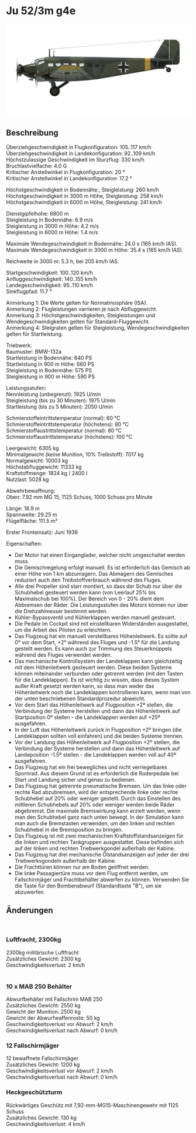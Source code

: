 # Ju 52/3m g4e  
  
![ju523mg4e](../images/ju523mg4e.png)  
  
## Beschreibung  
  
Überziehgeschwindigkeit in Flugkonfiguration: 105..117 km/h  
Überziehgeschwindigkeit in Landekonfiguration: 92..109 km/h  
Höchstzulassige Geschwindigkeit im Sturzflug: 330 km/h  
Bruchlastvielfache: 4.0 G  
Kritischer Anstellwinkel in Flugkonfiguration: 20 °  
Kritischer Anstellwinkel in Landekonfiguration: 17.2 °  
  
Höchstgeschwindigkeit in Bodennähe:, Steigleistung: 260 km/h  
Höchstgeschwindigkeit in 3000 m Höhe, Steigleistung: 258 km/h  
Höchstgeschwindigkeit in 6000 m Höhe, Steigleistung: 241 km/h  
  
Dienstgipfelhohe: 6800 m  
Steigleistung in Bodennähe: 6.9 m/s  
Steigleistung in 3000 m Höhe: 4.2 m/s  
Steigleistung in 6000 m Höhe: 1.4 m/s  
  
Maximale Wendegeschwindigkeit in Bodennähe: 24.0 s (165 km/h IAS).  
Maximale Wendegeschwindigkeit in 3000 m Höhe: 35.4 s (165 km/h IAS).  
  
Reichweite in 3000 m: 5.3 h, bei 205 km/h IAS.  
  
Startgeschwindigkeit: 100..120 km/h  
Anfluggeschwindigkeit: 140..155 km/h  
Landegeschwindigkeit: 95..110 km/h  
Sinkflugpfad: 11.7 °  
  
Anmerkung 1: Die Werte gelten für Normatmosphäre (ISA).  
Anmerkung 2: Flugleistungen varrieren je nach Abfluggewicht.  
Anmerkung 3: Höchstgeschwindigkeiten, Steigleistungen und Wendegeschwindigkeiten gelten für Standard-Fluggewicht.  
Anmerkung 4: Steigraten gelten für Steigleistung, Wendegeschwindigkeiten gelten für Startleistung.  
  
Triebwerk:  
Baumuster: BMW-132a  
Startleistung in Bodennähe: 640 PS  
Startleistung in 900 m Höhe: 660 PS  
Steigleistung in Bodennähe: 575 PS  
Steigleistung in 900 m Höhe: 590 PS  
  
Leistungsstufen:  
Nennleistung (unbegrenzt): 1925 U/min  
Steigleistung (bis zu 30 Minuten): 1975 U/min  
Startleistung (bis zu 5 Minuten): 2050 U/min  
  
Schmierstoffeintrittstemperatur (normal): 60 °C  
Schmierstoffeintrittstemperatur (höchstens): 80 °C  
Schmierstoffaustrittstemperatur (normal): 80 °C  
Schmierstoffaustrittstemperatur (höchstens): 100 °C  
  
Leergewicht: 6305 kg  
Minimalgewicht (keine Munition, 10% Treibstoff): 7017 kg  
Normalgewicht: 10003 kg  
Höchstabfluggewicht: 11333 kg  
Kraftstoffmenge: 1824 kg / 2400 l  
Nutzlast: 5028 kg  
  
Abwehrbewaffnung:  
Oben: 7.92 mm MG 15, 1125 Schuss, 1000 Schuss pro Minute  
  
Länge: 18.9 m  
Spannweite: 29.25 m  
Flügelfläche: 111.5 m²  
  
Erster Fronteinsatz: Juni 1936  
  
Eigenschaften:  
- Der Motor hat einen Einganglader, welcher nicht umgeschaltet werden muss.  
- Die Gemischregelung erfolgt manuell. Es ist erforderlich das Gemisch ab einer Höhe von 1 km abzumagern. Das Abmagern des Gemisches reduziert auch den Treibstoffverbrauch während des Fluges.  
- Alle drei Propeller sind starr montiert, so dass der Schub nur über die Schubhebel gesteuert werden kann (von Leerlauf 25% bis Maximalschub bei 100%). Der Bereich von 0 - 20% dient dem Abbremsen der Räder. Die Leistungsstufen des Motors können nur über die Drehzahlmesser bestimmt werden.  
- Kühler-Bypassventil und Kühlerklappen werden manuell gesteuert.  
- Die Pedale im Cockpit sind mit einstellbaren Widerständen ausgestattet, um die Arbeit des Piloten zu erleichtern.  
- Das Flugzeug hat ein manuell verstellbares Höhenleitwerk. Es sollte auf 0° vor dem Start, +2° während des Fluges und -1.5° für die Landung gestellt werden. Es kann auch zur Trimmung des Steuerknüppels während des Fluges verwendet werden.  
- Das mechanische Kontrollsystem der Landeklappen kann gleichzeitig mit dem Höhenleitwerk gesteuert werden. Diese beiden Systeme können miteinander verbunden oder getrennt werden (mit den Tasten für die Landeklappen). Es ist wichtig zu wissen, dass dieses System außer Kraft gesetzt werden kann, so dass man weder das Höhenleitwerk noch die Landeklappen kontrollieren kann, wenn man von der unten beschriebenen Standardprozedur abweicht.  
- Vor dem Start das Höhenleitwerk auf Flugposition +2º stellen, die Verbindung der Systeme herstellen und dann das Höhenleitwerk auf Startposition 0º stellen - die Landeklappen werden auf +25º ausgefahren.   
- In der Luft das Höhenleitwerk zurück in Flugposition +2º bringen (die Landeklappen sollten voll einfahren) und die beiden Systeme trennen.  
- Vor der Landung das Höhenleitwerk auf Flugposition +2º stellen, die Verbindung der Systeme herstellen und dann das Höhenleitwerk auf Landeposition -1.5º stellen - die Landeklappen werden voll auf 40º ausgefahren.  
- Das Flugzeug hat ein frei bewegliches und nicht verriegelbares Spornrad. Aus diesem Grund ist es erforderlich die Ruderpedale bei Start und Landung sicher und genau zu bedienen.  
- Das Flugzeug hat getrennte pneumatische Bremsen. Um das linke oder rechte Rad abzubremsen, wird der entsprechende linke oder rechte Schubhebel auf 20% oder weniger gestellt. Durch das Einstellen des mittleren Schubhebels auf 20% oder weniger werden beide Räder abgebremst. Die maximale Bremswirkung kann erzielt werden, wenn man den Schubhebel ganz nach unten bewegt. In der Simulation kann man auch die Bremstasten verwenden, um den linken und rechten Schubhebel in die Bremsposition zu bringen.  
- Das Flugzeug ist mit zwei mechanischen Kraftstoffstandsanzeigen für die linken und rechten Tankgruppen ausgestattet. Diese befinden sich auf der linken und rechten Triebwerkgondel außerhalb der Kabine.  
- Das Flugzeug hat drei mechanische Ölstandsanzeigen auf jeder der drei Triebwerksgondeln außerhalb der Kabine.  
- Die Frachttüren können nur am Boden geöffnet werden.  
- Die linke Passagiertüre muss vor dem Flug entfernt werden, um Fallschirmjäger und Frachtbehälter abwerfen zu können. Verwenden Sie die Taste für den Bombenabwurf (Standardtaste "B"), um sie abzuwerfen.  
  
## Änderungen  
  ﻿
  
### Luftfracht, 2300kg  
  
2300kg militärische Luftfracht  
Zusätzliches Gewicht: 2300 kg  
Geschwindigkeitsverlust: 2 km/h  
  ﻿
  
### 10 x MAB 250 Behälter  
  
Abwurfbehälter mit Fallschrim MAB 250  
Zusätzliches Gewicht: 2550 kg  
Gewicht der Munition: 2500 kg  
Gewicht der Abwurfwaffenroste: 50 kg  
Geschwindigkeitsverlust vor Abwurf: 2 km/h  
Geschwindigkeitsverlust nach Abwurf: 0 km/h  ﻿
  
### 12 Fallschirmjäger  
  
12 bewaffnete Fallschirmjäger  
Zusätzliches Gewicht: 1200 kg  
Geschwindigkeitsverlust vor Abwurf: 2 km/h  
Geschwindigkeitsverlust nach Abwurf: 0 km/h  ﻿
  
### Heckgeschützturm  
  
Rückwärtiges Geschütz mit 7,92-mm-MG15-Maschinengewehr mit 1125 Schuss  
Zusätzliches Gewicht: 130 kg  
Geschwindigkeitsverlust: 4 km/h  